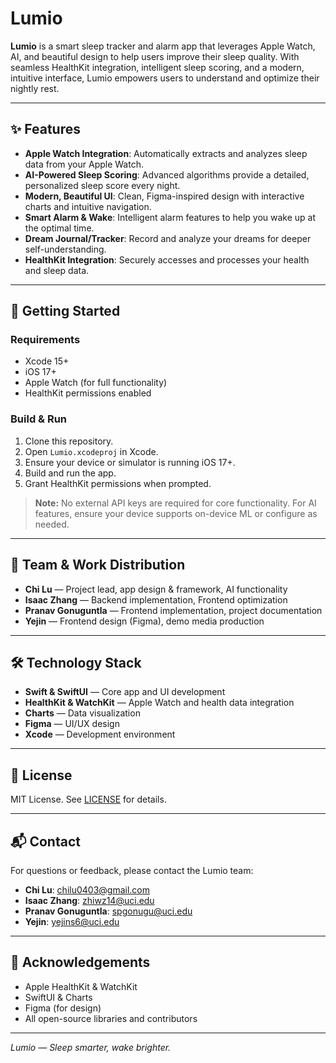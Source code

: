 # Lumio

**Lumio** is a smart sleep tracker and alarm app that leverages Apple Watch, AI, and beautiful design to help users improve their sleep quality. With seamless HealthKit integration, intelligent sleep scoring, and a modern, intuitive interface, Lumio empowers users to understand and optimize their nightly rest.

---

## ✨ Features

- **Apple Watch Integration**: Automatically extracts and analyzes sleep data from your Apple Watch.
- **AI-Powered Sleep Scoring**: Advanced algorithms provide a detailed, personalized sleep score every night.
- **Modern, Beautiful UI**: Clean, Figma-inspired design with interactive charts and intuitive navigation.
- **Smart Alarm & Wake**: Intelligent alarm features to help you wake up at the optimal time.
- **Dream Journal/Tracker**: Record and analyze your dreams for deeper self-understanding.
- **HealthKit Integration**: Securely accesses and processes your health and sleep data.

---

## 🚀 Getting Started

### Requirements
- Xcode 15+
- iOS 17+
- Apple Watch (for full functionality)
- HealthKit permissions enabled

### Build & Run
1. Clone this repository.
2. Open `Lumio.xcodeproj` in Xcode.
3. Ensure your device or simulator is running iOS 17+.
4. Build and run the app.
5. Grant HealthKit permissions when prompted.

> **Note:** No external API keys are required for core functionality. For AI features, ensure your device supports on-device ML or configure as needed.

---

## 👥 Team & Work Distribution

- **Chi Lu** — Project lead, app design & framework, AI functionality
- **Isaac Zhang** — Backend implementation, Frontend optimization
- **Pranav Gonuguntla** — Frontend implementation, project documentation
- **Yejin** — Frontend design (Figma), demo media production

---

## 🛠️ Technology Stack

- **Swift & SwiftUI** — Core app and UI development
- **HealthKit & WatchKit** — Apple Watch and health data integration
- **Charts** — Data visualization
- **Figma** — UI/UX design
- **Xcode** — Development environment

---

## 📄 License

MIT License. See [LICENSE](LICENSE) for details.

---

## 📬 Contact

For questions or feedback, please contact the Lumio team:

- **Chi Lu**: chilu0403@gmail.com
- **Isaac Zhang**: zhiwz14@uci.edu
- **Pranav Gonuguntla**: spgonugu@uci.edu
- **Yejin**: yejins6@uci.edu

---

## 🙏 Acknowledgements

- Apple HealthKit & WatchKit
- SwiftUI & Charts
- Figma (for design)
- All open-source libraries and contributors

---

_Lumio — Sleep smarter, wake brighter._ 